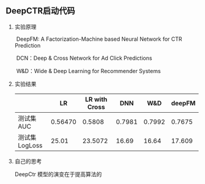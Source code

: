 ## DeepCTR启动代码

1. 实验原理

   ​    DeepFM: A Factorization-Machine based Neural Network for CTR Prediction 

   ​    DCN：Deep & Cross Network for Ad Click Predictions 

   ​    W&D：Wide & Deep Learning for Recommender Systems

2. 实验结果

   |               | LR      | LR with Cross | DNN    | W&D    | deepFM |
   | ------------- | ------- | ------------- | ------ | ------ | ------ |
   | 测试集AUC     | 0.56470 | 0.5808        | 0.7981 | 0.7992 | 0.7675 |
   | 测试集LogLoss | 25.01   | 23.5072       | 16.69  | 16.64  | 17.609 |

   

3. 自己的思考

   DeepCtr 模型的演变在于提高算法的